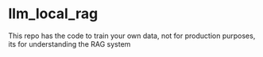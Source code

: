 # llm_local_rag
This repo has the code to train your own data, not for production purposes, its for understanding the RAG system
